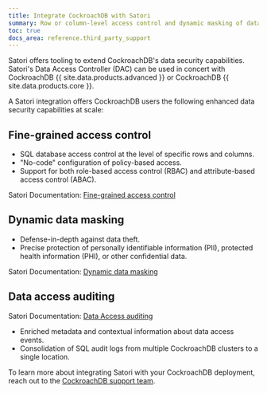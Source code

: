 ```yaml
---
title: Integrate CockroachDB with Satori
summary: Row or column-level access control and dynamic masking of data with Satori
toc: true
docs_area: reference.third_party_support
---
```


Satori offers tooling to extend CockroachDB's data security capabilities. Satori's Data Access Controller (DAC) can be used in concert with CockroachDB {{ site.data.products.advanced }} or CockroachDB {{ site.data.products.core }}.

A Satori integration offers CockroachDB users the following enhanced data security capabilities at scale:

## Fine-grained access control

- SQL database access control at the level of specific rows and columns.
- "No-code" configuration of policy-based access.
- Support for both role-based access control (RBAC) and attribute-based access control (ABAC).

Satori Documentation: [Fine-grained access control](https://satoricyber.com/fine-grained-access-control/)

## Dynamic data masking

- Defense-in-depth against data theft.
- Precise protection of personally identifiable information (PII), protected health information (PHI), or other confidential data.

Satori Documentation: [Dynamic data masking](https://satoricyber.com/dynamic-data-masking/)

## Data access auditing

Satori Documentation: [Data Access auditing](https://satoricyber.com/data-access-auditing-monitoring/)

- Enriched metadata and contextual information about data access events.
- Consolidation of SQL audit logs from multiple CockroachDB clusters to a single location.

To learn more about integrating Satori with your CockroachDB deployment, reach out to the [CockroachDB support team](https://support.cockroachlabs.com).
